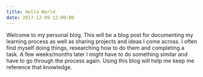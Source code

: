 ```yaml
---
title: Hello World
date: 2017-12-09 12:00:00
---
```


Welcome to my personal blog. This will be a blog post for documenting my learning process as well as sharing projects and ideas I come across. I often find myself doing things, researching how to do them and completing a task. A few weeks/months later I might have to do something similar and have to go through the process again. Using this blog will help me keep me reference that knowledge.
